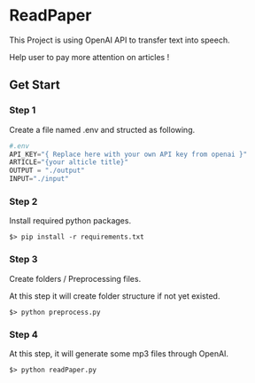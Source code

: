 # ReadPaper

This Project is using OpenAI API to transfer text into speech.

Help user to pay more attention on articles !

## Get Start
### Step 1
Create a file named .env and structed as following.
```python
#.env
API_KEY="{ Replace here with your own API key from openai }"
ARTICLE="{your alticle title}" 
OUTPUT = "./output"
INPUT="./input"
```

### Step 2
Install required python packages.
``` shell
$> pip install -r requirements.txt
```

### Step 3
Create folders / Preprocessing files.

At this step it will create folder structure if not yet existed.

``` shell
$> python preprocess.py
```

### Step 4
At this step, it will generate some mp3 files through OpenAI.

``` shell
$> python readPaper.py
```